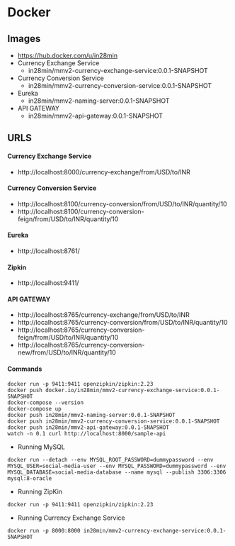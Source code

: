 # Docker

## Images

- https://hub.docker.com/u/in28min
- Currency Exchange Service 
	- in28min/mmv2-currency-exchange-service:0.0.1-SNAPSHOT
- Currency Conversion Service
	- in28min/mmv2-currency-conversion-service:0.0.1-SNAPSHOT
- Eureka
	- in28min/mmv2-naming-server:0.0.1-SNAPSHOT
- API GATEWAY
	- in28min/mmv2-api-gateway:0.0.1-SNAPSHOT

## URLS

#### Currency Exchange Service
- http://localhost:8000/currency-exchange/from/USD/to/INR

#### Currency Conversion Service
- http://localhost:8100/currency-conversion/from/USD/to/INR/quantity/10
- http://localhost:8100/currency-conversion-feign/from/USD/to/INR/quantity/10

#### Eureka
- http://localhost:8761/

#### Zipkin
- http://localhost:9411/

#### API GATEWAY
- http://localhost:8765/currency-exchange/from/USD/to/INR
- http://localhost:8765/currency-conversion/from/USD/to/INR/quantity/10
- http://localhost:8765/currency-conversion-feign/from/USD/to/INR/quantity/10
- http://localhost:8765/currency-conversion-new/from/USD/to/INR/quantity/10

#### Commands
```
docker run -p 9411:9411 openzipkin/zipkin:2.23
docker push docker.io/in28min/mmv2-currency-exchange-service:0.0.1-SNAPSHOT
docker-compose --version
docker-compose up
docker push in28min/mmv2-naming-server:0.0.1-SNAPSHOT
docker push in28min/mmv2-currency-conversion-service:0.0.1-SNAPSHOT
docker push in28min/mmv2-api-gateway:0.0.1-SNAPSHOT
watch -n 0.1 curl http://localhost:8000/sample-api
```

- Running MySQL
```
docker run --detach --env MYSQL_ROOT_PASSWORD=dummypassword --env MYSQL_USER=social-media-user --env MYSQL_PASSWORD=dummypassword --env MYSQL_DATABASE=social-media-database --name mysql --publish 3306:3306 mysql:8-oracle
```

- Running ZipKin
```
docker run -p 9411:9411 openzipkin/zipkin:2.23
```

- Running Currency Exchange Service
```
docker run -p 8000:8000 in28min/mmv2-currency-exchange-service:0.0.1-SNAPSHOT
```
